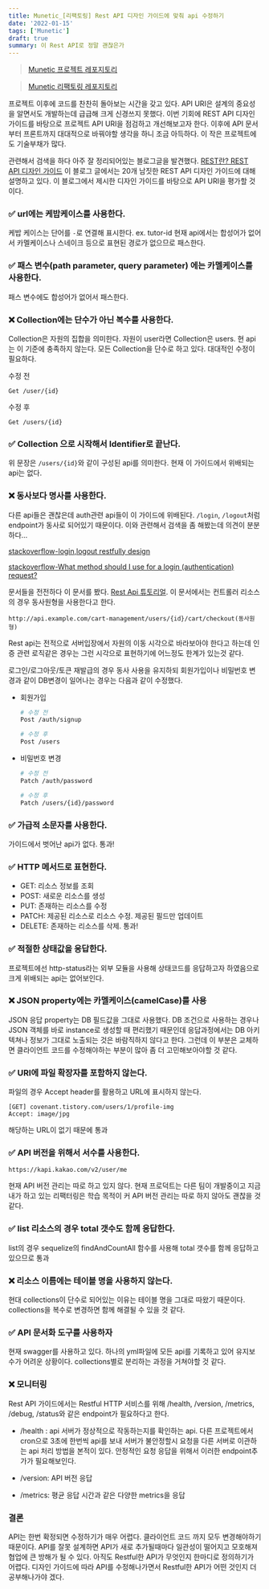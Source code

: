 ```yaml
---
title: Munetic_[리팩토링] Rest API 디자인 가이드에 맞춰 api 수정하기
date: '2022-01-15'
tags: ['Munetic']
draft: true
summary: 이 Rest API로 정말 괜찮은가
---
```


> [Munetic 프로젝트 레포지토리](https://github.com/innovationacademy-kr/slabs-munetic)

> [Munetic 리팩토링 레포지토리](https://github.com/chaeinP/slabs-munetic)

프로젝트 이후에 코드를 찬찬히 돌아보는 시간을 갖고 있다. API URI은 설계의 중요성을 알면서도 개발하는데 급급해 크게 신경쓰지 못했다. 이번 기회에 REST API 디자인 가이드를 바탕으로 프로젝트 API URI을 점검하고 개선해보고자 한다. 이후에 API 문서부터 프론트까지 대대적으로 바꿔야할 생각을 하니 조금 아득하다. 이 작은 프로젝트에도 기술부채가 많다.

관련해서 검색을 하다 아주 잘 정리되어있는 블로그글을 발견했다. [REST란? REST API 디자인 가이드](https://covenant.tistory.com/241?category=727168)
이 블로그 글에서는 20개 남짓한 REST API 디자인 가이드에 대해 설명하고 있다. 이 블로그에서 제시한 디자인 가이드를 바탕으로 API URI을 평가할 것이다.

### ✅ url에는 케밥케이스를 사용한다.

케밥 케이스는 단어를 `-`로 연결해 표시한다. ex. tutor-id
현재 api에서는 합성어가 없어서 카멜케이스나 스네이크 등으로 표현된 경로가 없으므로 패스한다.

### ✅ 패스 변수(path parameter, query parameter) 에는 카멜케이스를 사용한다.

패스 변수에도 합성어가 없어서 패스한다.

### ❌ Collection에는 단수가 아닌 복수를 사용한다.

Collection은 자원의 집합을 의미한다. 자원이 user라면 Collection은 users.
현 api는 이 기준에 충족하지 않는다. 모든 Collection을 단수로 하고 있다. 대대적인 수정이 필요하다.

수정 전

```
Get /user/{id}
```

수정 후

```
Get /users/{id}
```

### ✅ Collection 으로 시작해서 Identifier로 끝난다.

위 문장은 `/users/{id}`와 같이 구성된 api를 의미한다. 현재 이 가이드에서 위배되는 api는 없다.

### ❌ 동사보다 명사를 사용한다.

다른 api들은 괜찮은데 auth관련 api들이 이 가이드에 위배된다. `/login`, `/logout`처럼 endpoint가 동사로 되어있기 때문이다. 이와 관련해서 검색을 좀 해봤는데 의견이 분분하다...

[stackoverflow-login,logout restfully design](https://stackoverflow.com/questions/7140074/restfully-design-login-or-register-resources)

[stackoverflow-What method should I use for a login (authentication) request?](https://stackoverflow.com/questions/5868786/what-method-should-i-use-for-a-login-authentication-request)

문서들을 전전하다 이 문서를 봤다. [Rest Api 튜토리얼](https://restfulapi.net/resource-naming/). 이 문서에서는 컨트롤러 리소스의 경우 동사원형을 사용한다고 한다.

```
http://api.example.com/cart-management/users/{id}/cart/checkout(동사원형)
```

Rest api는 전적으로 서버입장에서 자원의 이동 시각으로 바라보아야 한다고 하는데 인증 관련 로직같은 경우는 그런 시각으로 표현하기에 어느정도 한계가 있는것 같다.

로그인/로그아웃/토큰 재발급의 경우 동사 사용을 유지하되 회원가입이나 비밀번호 변경과 같이 DB변경이 일어나는 경우는 다음과 같이 수정했다.

- 회원가입

  ```bash
  # 수정 전
  Post /auth/signup

  # 수정 후
  Post /users
  ```

- 비밀번호 변경

  ```bash
  # 수정 전
  Patch /auth/password

  # 수정 후
  Patch /users/{id}/password
  ```

### ✅ 가급적 소문자를 사용한다.

가이드에서 벗어난 api가 없다. 통과!

### ✅ HTTP 메서드로 표현한다.

- GET: 리소스 정보를 조회
- POST: 새로운 리소스를 생성
- PUT: 존재하는 리소스를 수정
- PATCH: 제공된 리소스로 리소스 수정. 제공된 필드만 업데이트
- DELETE: 존재하는 리소스를 삭제.
  통과!

### ✅ 적절한 상태값을 응답한다.

프로젝트에선 http-status라는 외부 모듈을 사용해 상태코드를 응답하고자 하였음으로 크게 위배되는 api는 없어보인다.

### ❌ JSON property에는 카멜케이스(camelCase)를 사용

JSON 응답 property는 DB 필드값을 그대로 사용했다. DB 조건으로 사용하는 경우나 JSON 객체를 바로 instance로 생성할 때 편리했기 때문인데 응답과정에서는 DB 아키텍쳐나 정보가 그대로 노출되는 것은 바람직하지 않다고 한다. 그런데 이 부분은 교체하면 클라이언트 코드를 수정해야하는 부분이 많아 좀 더 고민해보아야할 것 같다.

### ✅ URI에 파일 확장자를 포함하지 않는다.

파일의 경우 Accept header를 활용하고 URL에 표시하지 않는다.

```
[GET] covenant.tistory.com/users/1/profile-img
Accept: image/jpg
```

해당하는 URL이 없기 때문에 통과

### ✅ API 버전을 위해서 서수를 사용한다.

```
https://kapi.kakao.com/v2/user/me
```

현재 API 버전 관리는 따로 하고 있지 않다. 현재 프로덕트는 다른 팀이 개발중이고 지금 내가 하고 있는 리팩터링은 학습 목적이 커 API 버전 관리는 따로 하지 않아도 괜찮을 것 같다.

### ✅ list 리소스의 경우 total 갯수도 함께 응답한다.

list의 경우 sequelize의 findAndCountAll 함수를 사용해 total 갯수를 함께 응답하고 있으므로 통과

### ❌ 리소스 이름에는 테이블 명을 사용하지 않는다.

현대 collections이 단수로 되어있는 이유는 테이블 명을 그대로 따왔기 때문이다. collections을 복수로 변경하면 함께 해결될 수 있을 것 같다.

### ✅ API 문서화 도구를 사용하자

현재 swagger를 사용하고 있다. 하나의 yml파일에 모든 api를 기록하고 있어 유지보수가 어려운 상황이다. collections별로 분리하는 과정을 거쳐야할 것 같다.

### ❌ 모니터링

Rest API 가이드에서는 Restful HTTP 서비스를 위해 /health, /version, /metrics, /debug, /status와 같은 endpoint가 필요하다고 한다.

- /health : api 서버가 정상적으로 작동하는지를 확인하는 api. 다른 프로젝트에서 cron으로 3초에 한번씩 api를 보내 서버가 불안정할시 요청을 다른 서버로 이관하는 api 처리 방법을 본적이 있다. 안정적인 요청 응답을 위해서 이러한 endpoint추가가 필요해보인다.

- /version: API 버전 응답

- /metrics: 평균 응답 시간과 같은 다양한 metrics을 응답

### 결론

API는 한번 확정되면 수정하기가 매우 어렵다. 클라이언트 코드 까지 모두 변경해야하기 때문이다. API를 잘못 설계하면 API가 새로 추가될때마다 일관성이 떨어지고 모호해져 협업에 큰 방해가 될 수 있다. 아직도 Restful한 API가 무엇인지 한마디로 정의하기가 어렵다. 디자인 가이드에 따라 API를 수정해나가면서 Restful한 API가 어떤 것인지 더 공부해나가야 겠다.
